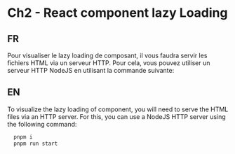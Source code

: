 # Ch2 - React component lazy Loading

## FR
Pour visualiser le lazy loading de composant, il vous faudra servir les fichiers HTML via un serveur HTTP. Pour cela, vous pouvez utiliser un serveur HTTP NodeJS en utilisant la commande suivante: 

## EN
To visualize the lazy loading of component, you will need to serve the HTML files via an HTTP server. For this, you can use a NodeJS HTTP server using the following command:

```bash
  pnpm i
  pnpm run start
```